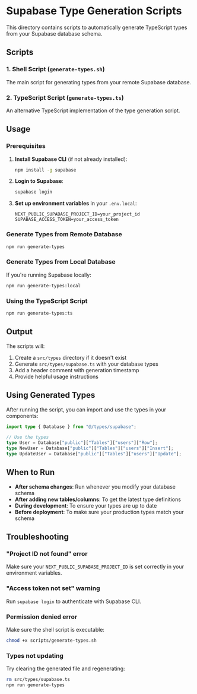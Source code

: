 # Supabase Type Generation Scripts

This directory contains scripts to automatically generate TypeScript types from your Supabase database schema.

## Scripts

### 1. Shell Script (`generate-types.sh`)

The main script for generating types from your remote Supabase database.

### 2. TypeScript Script (`generate-types.ts`)

An alternative TypeScript implementation of the type generation script.

## Usage

### Prerequisites

1. **Install Supabase CLI** (if not already installed):

   ```bash
   npm install -g supabase
   ```

2. **Login to Supabase**:

   ```bash
   supabase login
   ```

3. **Set up environment variables** in your `.env.local`:
   ```env
   NEXT_PUBLIC_SUPABASE_PROJECT_ID=your_project_id
   SUPABASE_ACCESS_TOKEN=your_access_token
   ```

### Generate Types from Remote Database

```bash
npm run generate-types
```

### Generate Types from Local Database

If you're running Supabase locally:

```bash
npm run generate-types:local
```

### Using the TypeScript Script

```bash
npm run generate-types:ts
```

## Output

The scripts will:

1. Create a `src/types` directory if it doesn't exist
2. Generate `src/types/supabase.ts` with your database types
3. Add a header comment with generation timestamp
4. Provide helpful usage instructions

## Using Generated Types

After running the script, you can import and use the types in your components:

```typescript
import type { Database } from "@/types/supabase";

// Use the types
type User = Database["public"]["Tables"]["users"]["Row"];
type NewUser = Database["public"]["Tables"]["users"]["Insert"];
type UpdateUser = Database["public"]["Tables"]["users"]["Update"];
```

## When to Run

- **After schema changes**: Run whenever you modify your database schema
- **After adding new tables/columns**: To get the latest type definitions
- **During development**: To ensure your types are up to date
- **Before deployment**: To make sure your production types match your schema

## Troubleshooting

### "Project ID not found" error

Make sure your `NEXT_PUBLIC_SUPABASE_PROJECT_ID` is set correctly in your environment variables.

### "Access token not set" warning

Run `supabase login` to authenticate with Supabase CLI.

### Permission denied error

Make sure the shell script is executable:

```bash
chmod +x scripts/generate-types.sh
```

### Types not updating

Try clearing the generated file and regenerating:

```bash
rm src/types/supabase.ts
npm run generate-types
```
